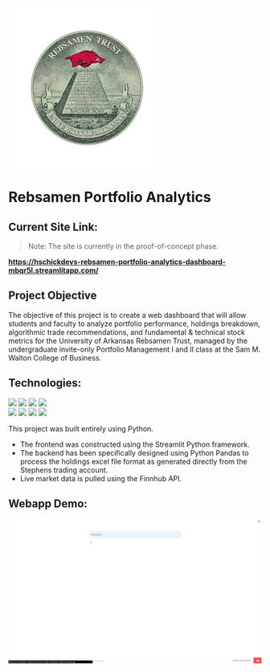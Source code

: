 ![logo](media/Rebsamen%20Trust%20Official%20Logo.png)

# Rebsamen Portfolio Analytics

## Current Site Link: 

> Note: The site is currently in the proof-of-concept phase.

**https://hschickdevs-rebsamen-portfolio-analytics-dashboard-mbqr5l.streamlitapp.com/**

## Project Objective

The objective of this project is to create a web dashboard that will allow students and faculty to analyze portfolio performance, holdings breakdown, algorithmic trade recommendations, and fundamental & technical stock metrics for the University of Arkansas Rebsamen Trust, managed by the undergraduate invite-only Portfolio Management I and II class at the Sam M. Walton College of Business.

## Technologies:

<img height=65 src="https://upload.wikimedia.org/wikipedia/commons/thumb/c/c3/Python-logo-notext.svg/1869px-Python-logo-notext.svg.png">
<img height=70 src="https://res.cloudinary.com/crunchbase-production/image/upload/c_lpad,f_auto,q_auto:eco,dpr_1/z3ahdkytzwi1jxlpazje">
<img height=70 src="https://upload.wikimedia.org/wikipedia/commons/thumb/e/ed/Pandas_logo.svg/2560px-Pandas_logo.svg.png">
<img height=70 src="https://static.finnhub.io/img/finnhub_2020-05-09_20_51/logo/logo-gradient2.png">

<div id="banner" style="overflow: hidden;justify-content:space-around;">
<div class="" style="max-width: 20%;max-height: 20%;display: inline-block;">
    <img height=65 src="https://upload.wikimedia.org/wikipedia/commons/thumb/c/c3/Python-logo-notext.svg/1869px-Python-logo-notext.svg.png">
</div>
<div class="" style="max-width: 100%;max-height: 100%;display: inline-block;">
    <img height=70 src="https://res.cloudinary.com/crunchbase-production/image/upload/c_lpad,f_auto,q_auto:eco,dpr_1/z3ahdkytzwi1jxlpazje">
</div>
<div class="" style="max-width: 20%;max-height: 20%;display: inline-block;">
    <img height=70 src="https://upload.wikimedia.org/wikipedia/commons/thumb/e/ed/Pandas_logo.svg/2560px-Pandas_logo.svg.png">
</div>
<div class="" style="max-width: 100%;max-height: 100%;display: inline-block;">
    <img height=70 src="https://static.finnhub.io/img/finnhub_2020-05-09_20_51/logo/logo-gradient2.png">
</div>
</div>

This project was built entirely using Python.
* The frontend was constructed using the Streamlit Python framework.
* The backend has been specifically designed using Python Pandas to process the holdings excel file format as generated directly from the Stephens trading account. 
* Live market data is pulled using the Finnhub API.

## Webapp Demo:

![demo](media/demo.gif)
